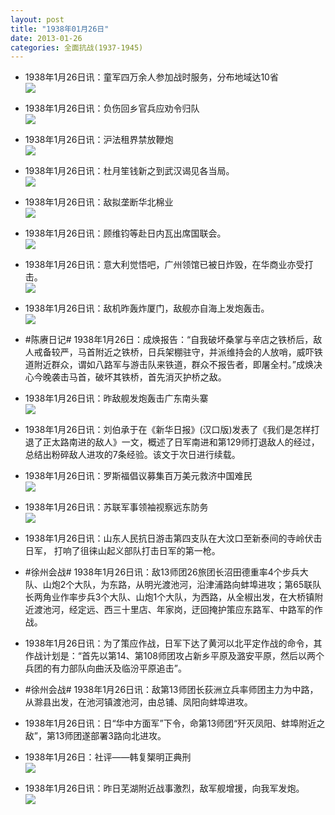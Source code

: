 ```yaml
---
layout: post
title: "1938年01月26日"
date: 2013-01-26
categories: 全面抗战(1937-1945)
---
```


<meta name="referrer" content="no-referrer" />

- 1938年1月26日讯：童军四万余人参加战时服务，分布地域达10省 <br/><img src="https://ww3.sinaimg.cn/large/aca367d8jw1e17d2urwypj.jpg" />

- 1938年1月26日讯：负伤回乡官兵应劝令归队 <br/><img src="https://ww2.sinaimg.cn/large/aca367d8jw1e17bck6065j.jpg" />

- 1938年1月26日讯：沪法租界禁放鞭炮 <br/><img src="https://ww4.sinaimg.cn/large/aca367d8jw1e179m0dolvj.jpg" />

- 1938年1月26日讯：杜月笙钱新之到武汉谒见各当局。 <br/><img src="https://ww1.sinaimg.cn/large/aca367d8jw1e177vpuvy6j.jpg" />

- 1938年1月26日讯：敌拟垄断华北棉业 <br/><img src="https://ww4.sinaimg.cn/large/aca367d8jw1e176567gn0j.jpg" />

- 1938年1月26日讯：顾维钧等赴日内瓦出席国联会。 <br/><img src="https://ww1.sinaimg.cn/large/aca367d8jw1e174f2676qj.jpg" />

- 1938年1月26日讯：意大利觉悟吧，广州领馆已被日炸毁，在华商业亦受打击。 <br/><img src="https://ww4.sinaimg.cn/large/aca367d8jw1e172oc0rb6j.jpg" />

- 1938年1月26日讯：敌机昨轰炸厦门，敌舰亦自海上发炮轰击。 <br/><img src="https://ww1.sinaimg.cn/large/aca367d8jw1e170y2ikm4j.jpg" />

- #陈赓日记# 1938年1月26日：成焕报告：“自我破坏桑掌与辛店之铁桥后，敌人戒备较严，马首附近之铁桥，日兵架棚驻守，并派维持会的人放哨，威吓铁道附近群众，谓如八路军与游击队来铁道，群众不报告者，即屠全村。”成焕决心今晚袭击马首，破坏其铁桥，首先消灭护桥之敌。 

- 1938年1月26日讯：昨敌舰发炮轰击广东南头寨 <br/><img src="https://ww4.sinaimg.cn/large/aca367d8jw1e16xh77i58j.jpg" />

- 1938年1月26日讯：刘伯承于在《新华日报》(汉口版)发表了《我们是怎样打退了正太路南进的敌人》一文，概述了日军南进和第129师打退敌人的经过，总结出粉碎敌人进攻的7条经验。该文于次日进行续载。 

- 1938年1月26日讯：罗斯福倡议募集百万美元救济中国难民 <br/><img src="https://ww2.sinaimg.cn/large/aca367d8jw1e16vqlsoq4j.jpg" />

- 1938年1月26日讯：苏联军事领袖视察远东防务 <br/><img src="https://ww3.sinaimg.cn/large/aca367d8jw1e16u0gnb90j.jpg" />

- 1938年1月26日讯：山东人民抗日游击第四支队在大汶口至新泰间的寺岭伏击日军， 打响了徂徕山起义部队打击日军的第一枪。 

- #徐州会战# 1938年1月26日讯：敌13师团26旅团长沼田德重率4个步兵大队、山炮2个大队，为东路，从明光渡池河，沿津浦路向蚌埠进攻；第65联队长两角业作率步兵3个大队、山炮1个大队，为西路，从全椒出发，在大桥镇附近渡池河，经定远、西三十里店、年家岗，迂回掩护策应东路军、中路军的作战。 

- 1938年1月26日讯：为了策应作战，日军下达了黄河以北平定作战的命令，其作战计划是：“首先以第14、第108师团攻占新乡平原及潞安平原，然后以两个兵团的有力部队向曲沃及临汾平原追击”。 

- #徐州会战# 1938年1月26日讯：敌第13师团长荻洲立兵率师团主力为中路，从滁县出发，在池河镇渡池河，由总铺、凤阳向蚌埠进攻。 

- 1938年1月26日讯：日“华中方面军”下令，命第13师团“歼灭凤阳、蚌埠附近之敌”，第13师团遂部署3路向北进攻。 

- 1938年1月26日：社评——韩复榘明正典刑 <br/><img src="https://ww3.sinaimg.cn/large/aca367d8jw1e16n2ho72qj.jpg" />

- 1938年1月26日讯：昨日芜湖附近战事激烈，敌军舰增援，向我军发炮。 <br/><img src="https://ww1.sinaimg.cn/large/aca367d8jw1e16lbt6txrj.jpg" />


